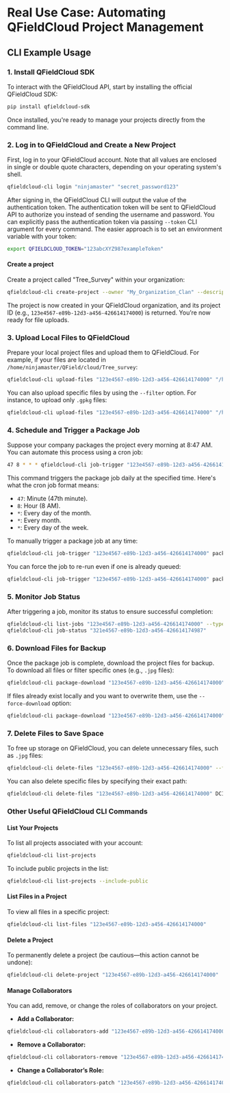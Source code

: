 # Real Use Case: Automating QFieldCloud Project Management

## CLI Example Usage

### **1. Install QFieldCloud SDK**

To interact with the QFieldCloud API, start by installing the official QFieldCloud SDK:

```bash
pip install qfieldcloud-sdk
```

Once installed, you're ready to manage your projects directly from the command line.

### **2. Log in to QFieldCloud and Create a New Project**

First, log in to your QFieldCloud account.
Note that all values are enclosed in single or double quote characters, depending on your operating system's shell.

```bash
qfieldcloud-cli login "ninjamaster" "secret_password123"
```

After signing in, the QFieldCloud CLI will output the value of the authentication token.
The authentication token will be sent to QFieldCloud API to authorize you instead of sending the username and password.
You can explicitly pass the authentication token via passing `--token` CLI argument for every command.
The easier approach is to set an environment variable with your token:

```bash
export QFIELDCLOUD_TOKEN="123abcXYZ987exampleToken"
```

#### Create a project

Create a project called "Tree_Survey" within your organization:

```bash
qfieldcloud-cli create-project --owner "My_Organization_Clan" --description "Daily work project" --is-private "Tree_Survey"
```

The project is now created in your QFieldCloud organization, and its project ID (e.g., `123e4567-e89b-12d3-a456-426614174000`) is returned.
You’re now ready for file uploads.

### **3. Upload Local Files to QFieldCloud**

Prepare your local project files and upload them to QFieldCloud. For example, if your files are located in `/home/ninjamaster/QField/cloud/Tree_survey`:

```bash
qfieldcloud-cli upload-files "123e4567-e89b-12d3-a456-426614174000" "/home/ninjamaster/QField/cloud/Tree_survey"
```

You can also upload specific files by using the `--filter` option. For instance, to upload only `.gpkg` files:

```bash
qfieldcloud-cli upload-files "123e4567-e89b-12d3-a456-426614174000" "/home/ninjamaster/QField/cloud/Tree_survey" --filter "*.gpkg"
```

### **4. Schedule and Trigger a Package Job**

Suppose your company packages the project every morning at 8:47 AM. You can automate this process using a cron job:

```bash
47 8 * * * qfieldcloud-cli job-trigger "123e4567-e89b-12d3-a456-426614174000" package
```

This command triggers the package job daily at the specified time. Here's what the cron job format means:

- `47`: Minute (47th minute).
- `8`: Hour (8 AM).
- `*`: Every day of the month.
- `*`: Every month.
- `*`: Every day of the week.

To manually trigger a package job at any time:

```bash
qfieldcloud-cli job-trigger "123e4567-e89b-12d3-a456-426614174000" package
```

You can force the job to re-run even if one is already queued:

```bash
qfieldcloud-cli job-trigger "123e4567-e89b-12d3-a456-426614174000" package --force
```

### **5. Monitor Job Status**

After triggering a job, monitor its status to ensure successful completion:

```bash
qfieldcloud-cli list-jobs "123e4567-e89b-12d3-a456-426614174000" --type package
qfieldcloud-cli job-status "321e4567-e89b-12d3-a456-426614174987"
```

### **6. Download Files for Backup**

Once the package job is complete, download the project files for backup. To download all files or filter specific ones (e.g., `.jpg` files):

```bash
qfieldcloud-cli package-download "123e4567-e89b-12d3-a456-426614174000" "/home/ninjamaster/backup_folder/DCIM/2024-11-10/" --filter "*.jpg"
```

If files already exist locally and you want to overwrite them, use the `--force-download` option:

```bash
qfieldcloud-cli package-download "123e4567-e89b-12d3-a456-426614174000" "/home/ninjamaster/backup_folder/DCIM/2024-11-10/" --force-download
```

### **7. Delete Files to Save Space**

To free up storage on QFieldCloud, you can delete unnecessary files, such as `.jpg` files:

```bash
qfieldcloud-cli delete-files "123e4567-e89b-12d3-a456-426614174000" --filter "*.jpg"
```

You can also delete specific files by specifying their exact path:

```bash
qfieldcloud-cli delete-files "123e4567-e89b-12d3-a456-426614174000" DCIM/tree-202411202334943.jpg
```

### **Other Useful QFieldCloud CLI Commands**

#### **List Your Projects**

To list all projects associated with your account:

```bash
qfieldcloud-cli list-projects
```

To include public projects in the list:

```bash
qfieldcloud-cli list-projects --include-public
```

#### **List Files in a Project**

To view all files in a specific project:

```bash
qfieldcloud-cli list-files "123e4567-e89b-12d3-a456-426614174000"
```

#### **Delete a Project**

To permanently delete a project (be cautious—this action cannot be undone):

```bash
qfieldcloud-cli delete-project "123e4567-e89b-12d3-a456-426614174000"
```

#### **Manage Collaborators**

You can add, remove, or change the roles of collaborators on your project.

- **Add a Collaborator:**

```bash
qfieldcloud-cli collaborators-add "123e4567-e89b-12d3-a456-426614174000" "ninja007" admin
```

- **Remove a Collaborator:**

```bash
qfieldcloud-cli collaborators-remove "123e4567-e89b-12d3-a456-426614174000" "ninja007"
```

- **Change a Collaborator’s Role:**

```bash
qfieldcloud-cli collaborators-patch "123e4567-e89b-12d3-a456-426614174000" "ninja001" editor
```
